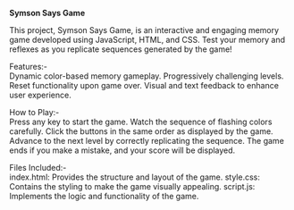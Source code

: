 **Symson Says Game**

This project, Symson Says Game, is an interactive and engaging memory game developed using JavaScript, HTML, and CSS. Test your memory and reflexes as you replicate sequences generated by the game!

Features:-   
Dynamic color-based memory gameplay.
Progressively challenging levels.
Reset functionality upon game over.
Visual and text feedback to enhance user experience.

How to Play:-           
Press any key to start the game.
Watch the sequence of flashing colors carefully.
Click the buttons in the same order as displayed by the game.
Advance to the next level by correctly replicating the sequence.
The game ends if you make a mistake, and your score will be displayed.

Files Included:-                
index.html: Provides the structure and layout of the game.
style.css: Contains the styling to make the game visually appealing.
script.js: Implements the logic and functionality of the game.
